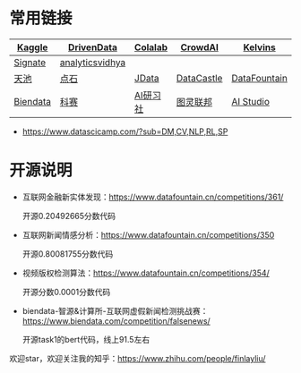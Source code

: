 # 常用链接

| [Kaggle](www.kaggle.com) | [DrivenData](www.drivendata.org) | [Colalab](competitions.codalab.org) | [CrowdAI](www.crowdai.org) | [Kelvins](https://kelvins.esa.int/) |
| ------ | ---- | ---- | ---- | ---- |
| [Signate](https://signate.jp/) | [analyticsvidhya](https://datahack.analyticsvidhya.com/) |      |      |      |
| [天池](tianchi.aliyun.com) | [点石](dianshi.baidu.com/competition) | [JData](jdata.jd.com) | [DataCastle](www.pkbigdata.com) | [DataFountain](www.datafountain.cn) |
| [Biendata](biendata.com) | [科赛](www.kesci.com) | [AI研习社](https://god.yanxishe.com/) | [图灵联邦](http://www.turingtopia.com/competitionnew) | [AI Studio](https://aistudio.baidu.com/aistudio/competition) |

- https://www.datascicamp.com/?sub=DM,CV,NLP,RL,SP



# 开源说明

- 互联网金融新实体发现：https://www.datafountain.cn/competitions/361/

  开源0.20492665分数代码

- 互联网新闻情感分析：https://www.datafountain.cn/competitions/350
  
  开源0.80081755分数代码
  
- 视频版权检测算法：https://www.datafountain.cn/competitions/354/

  开源分数0.0001分数代码
  
- biendata-智源&计算所-互联网虚假新闻检测挑战赛：https://www.biendata.com/competition/falsenews/

  开源task1的bert代码，线上91.5左右
  
欢迎star，欢迎关注我的知乎：https://www.zhihu.com/people/finlayliu/
